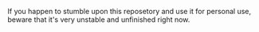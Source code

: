 If you happen to stumble upon this reposetory and use it for personal use, beware that it's very unstable and unfinished right now.
